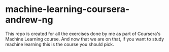 # machine-learning-coursera-andrew-ng

This repo is created for all the exercises done by me as part of Coursera's Machine Learning course.
And now that we are on that, if you want to study machine learning this is the course you should pick.
